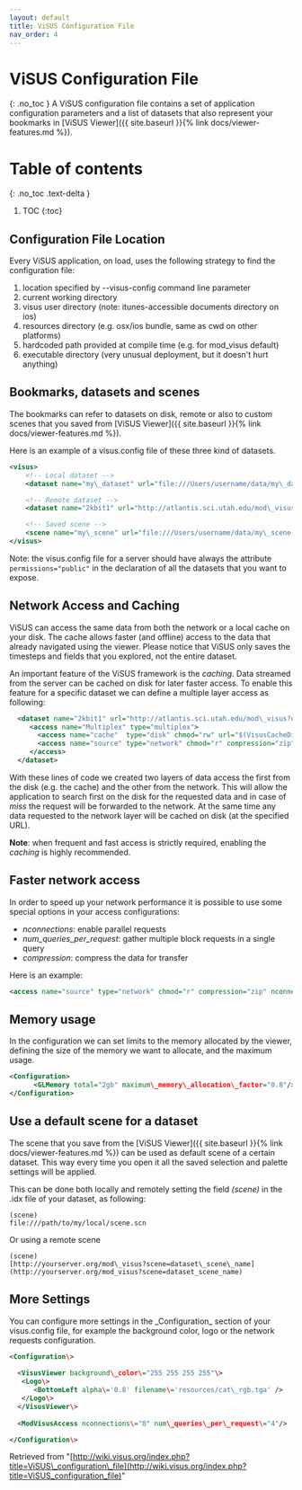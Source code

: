 ```yaml
---
layout: default
title: ViSUS Configuration File
nav_order: 4
---
```


# ViSUS Configuration File
{: .no_toc }
A ViSUS configuration file contains a set of application configuration parameters and a list of datasets that also represent your bookmarks in [ViSUS Viewer]({{ site.baseurl }}{% link docs/viewer-features.md %}).

# Table of contents
{: .no_toc .text-delta }

1. TOC
{:toc}

## Configuration File Location

Every ViSUS application, on load, uses the following strategy to find the configuration file:

1.  location specified by --visus-config command line parameter
2.  current working directory
3.  visus user directory (note: itunes-accessible documents directory on ios)
4.  resources directory (e.g. osx/ios bundle, same as cwd on other platforms)
5.  hardcoded path provided at compile time (e.g. for mod\_visus default)
6.  executable directory (very unusual deployment, but it doesn't hurt anything)

## Bookmarks, datasets and scenes

The bookmarks can refer to datasets on disk, remote or also to custom scenes that you saved from [ViSUS Viewer]({{ site.baseurl }}{% link docs/viewer-features.md %}).

Here is an example of a visus.config file of these three kind of datasets.

```xml
<visus>
    <!-- Local dataset --> 
    <dataset name="my\_dataset" url="file:///Users/username/data/my\_dataset.idx" permissions="public"/>

    <!-- Remote dataset -->
    <dataset name="2kbit1" url="http://atlantis.sci.utah.edu/mod\_visus?dataset=2kbit1" permissions="public">

    <!-- Saved scene -->
    <scene name="my\_scene" url="file:///Users/username/data/my\_scene.xml" permissions="public"/>
</visus>
```

Note: the visus.config file for a server should have always the attribute `permissions="public"` in the declaration of all the datasets that you want to expose.

## Network Access and Caching

ViSUS can access the same data from both the network or a local cache on your disk. The cache allows faster (and offline) access to the data that already navigated using the viewer. Please notice that ViSUS only saves the timesteps and fields that you explored, not the entire dataset.

An important feature of the ViSUS framework is the _caching_. Data streamed from the server can be cached on disk for later faster access. To enable this feature for a specific dataset we can define a multiple layer access as following:

```xml
  <dataset name="2kbit1" url="http://atlantis.sci.utah.edu/mod\_visus?dataset=2kbit1" permissions="public">
     <access name="Multiplex" type="multiplex">
       <access name="cache"  type="disk" chmod="rw" url="$(VisusCacheDirectory)/2kbit1/visus.idx" />
       <access name="source" type="network" chmod="r" compression="zip" />
     </access> 
  </dataset> 
```

With these lines of code we created two layers of data access the first from the disk (e.g. the cache) and the other from the network. This will allow the application to search first on the disk for the requested data and in case of _miss_ the request will be forwarded to the network. At the same time any data requested to the network layer will be cached on disk (at the specified URL).

**Note**: when frequent and fast access is strictly required, enabling the _caching_ is highly recommended.

## Faster network access

In order to speed up your network performance it is possible to use some special options in your access configurations:

*   _nconnections_: enable parallel requests
*   _num\_queries\_per\_request_: gather multiple block requests in a single query
*   _compression_: compress the data for transfer

Here is an example:

```xml
<access name="source" type="network" chmod="r" compression="zip" nconnections="4" num\_queries\_per\_request="32"/> 
```

## Memory usage

In the configuration we can set limits to the memory allocated by the viewer, defining the size of the memory we want to allocate, and the maximum usage.

```xml
<Configuration>
      <GLMemory total="2gb" maximum\_memory\_allocation\_factor="0.8"/>
</Configuration> 
```

## Use a default scene for a dataset

The scene that you save from the [ViSUS Viewer]({{ site.baseurl }}{% link docs/viewer-features.md %}) can be used as default scene of a certain dataset. This way every time you open it all the saved selection and palette settings will be applied.

This can be done both locally and remotely setting the field _(scene)_ in the .idx file of your dataset, as following:

```
(scene)
file:///path/to/my/local/scene.scn
```

Or using a remote scene

```
(scene)
[http://yourserver.org/mod\_visus?scene=dataset\_scene\_name](http://yourserver.org/mod_visus?scene=dataset_scene_name)
```


## More Settings

You can configure more settings in the \_Configuration\_ section of your visus.config file, for example the background color, logo or the network requests configuration.

```xml
<Configuration\>
  
  <VisusViewer background\_color\="255 255 255 255"\>
   <Logo\>
      <BottomLeft alpha\='0.8' filename\='resources/cat\_rgb.tga' />
   </Logo\> 
  </VisusViewer\>
     
  <ModVisusAccess nconnections\="8" num\_queries\_per\_request\="4"/>

</Configuration\>
```

Retrieved from "[http://wiki.visus.org/index.php?title=ViSUS\_configuration\_file](http://wiki.visus.org/index.php?title=ViSUS_configuration_file)"